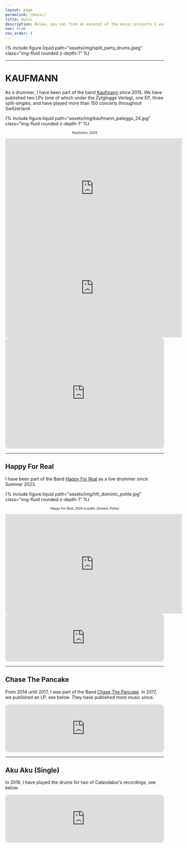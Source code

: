 ```yaml
---
layout: page
permalink: /music/
title: music
description: Below, you can find an excerpt of the music projects I was involved in.
nav: true
nav_order: 4
---
```


{% include figure.liquid path="assets/img/split_party_drums.jpeg" class="img-fluid rounded z-depth-1" %}

----------------

# KAUFMANN

As a drummer, I have been part of the band [Kaufmann](www.kaufmannnmusik.ch) since 2015.
We have published two LPs (one of which under the Zytglogge Verlag), one EP, three split-singles,
and have played more than 150 concerts throughout Switzerland.

{% include figure.liquid path="assets/img/kaufmann_paleggo_24.jpg" class="img-fluid rounded z-depth-1" %}
<div style="font-size: 10px; text-align: center; font-style: italic;">
  Kaufmann, 2024<br>
  <br>
</div>


<div class="flex" align="center">
    <iframe width="560" height="315" src="https://www.youtube.com/embed/QtsyoMyea2M?si=RVWf5p_VWa4WpKhZ" title="YouTube video player" frameborder="0" allow="accelerometer; autoplay; clipboard-write; encrypted-media; gyroscope; picture-in-picture; web-share" allowfullscreen></iframe>
</div>

<div class="flex" align="center">
    <iframe width="560" height="315" src="https://www.youtube.com/embed/sniTxDvvOmk?si=OV4GVbbZaEhfwAVS" title="YouTube video player" frameborder="0" allow="accelerometer; autoplay; clipboard-write; encrypted-media; gyroscope; picture-in-picture; web-share" allowfullscreen></iframe>
</div>

<div class="flex" align="center">
    <iframe style="border-radius:12px" src="https://open.spotify.com/embed/artist/52Rw95lj0m3dqV8dqNS2Tw?utm_source=generator&theme=0" width="100%" height="352" frameBorder="0" allowfullscreen="" allow="autoplay; clipboard-write; encrypted-media; fullscreen; picture-in-picture" loading="lazy"></iframe>
</div>

----------------

## Happy For Real

I have been part of the Band [Happy For Real](https://www.happyforreal.ch/)
as a live drummer since Summer 2023.

{% include figure.liquid path="assets/img/hfr_dominic_pohle.jpg" class="img-fluid rounded z-depth-1" %}
<div style="font-size: 10px; text-align: center; font-style: italic;">
  Happy For Real, 2024 (credits: Dominic Pohle)<br>
  <br>
</div>

<div class="flex" align="center">
    <iframe width="560" height="315" src="https://www.youtube.com/embed/vyXcoPsX47U?si=vLeOzJX59FL9zdAh" title="YouTube video player" frameborder="0" allow="accelerometer; autoplay; clipboard-write; encrypted-media; gyroscope; picture-in-picture; web-share" allowfullscreen></iframe>
</div>

<div class="flex" align="center">
    <iframe style="border-radius:12px" src="https://open.spotify.com/embed/artist/6KJAq5DvO3GgWoDpE3w6nB?utm_source=generator&theme=0" width="100%" height="152" frameBorder="0" allowfullscreen="" allow="autoplay; clipboard-write; encrypted-media; fullscreen; picture-in-picture" loading="lazy" class="align-items-center"></iframe>
</div>

----------------

## Chase The Pancake
From 2014 until 2017, I was part of the Band [Chase The Pancake](https://chasethepancake.com/).
In 2017, we published an LP, see below.
They have published more music since.

<div class="flex" align="center">
    <iframe style="border-radius:12px" src="https://open.spotify.com/embed/album/12GD1TGFIvX9cuT8rsFH8G?utm_source=generator&theme=0" width="100%" height="152" frameBorder="0" allowfullscreen="" allow="autoplay; clipboard-write; encrypted-media; fullscreen; picture-in-picture" loading="lazy"></iframe>
</div>

----------------

## Aku Aku (Single)

In 2016, I have played the drums for two of Calandaboi's recordings, see below.

<div class="flex" align="center">
    <iframe style="border-radius:12px" src="https://open.spotify.com/embed/album/1BMt88wbzGGlUUcctTbQJr?utm_source=generator&theme=0" width="100%" height="152" frameBorder="0" allowfullscreen="" allow="autoplay; clipboard-write; encrypted-media; fullscreen; picture-in-picture" loading="lazy"></iframe>
</div>